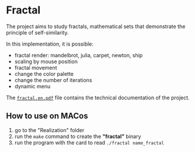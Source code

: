 # Fractal

The project aims to study fractals, mathematical sets that demonstrate the principle of self-similarity.

In this implementation, it is possible:
- fractal render: mandelbrot, julia, carpet, newton, ship
- scaling by mouse position
- fractal movement
- change the color palette
- change the number of iterations
- dynamic menu

The [`fractal.en.pdf`](/fractal/fractal.en.pdf) file contains the technical documentation of the project.

## How to use on MACos
 
1. go to the "Realization" folder
2. run the `make` command to create the **"fractal"** binary
3. run the program with the card to read `./fractal name_fractal`
